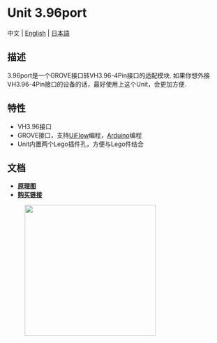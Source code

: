 # Unit 3.96port

中文 | [English](/en/product_documents/units/unit_396port) | [日本語](ja/product_documents/units/unit_396port)

## 描述

3.96port是一个GROVE接口转VH3.96-4Pin接口的适配模块. 如果你想外接VH3.96-4Pin接口的设备的话，最好使用上这个Unit，会更加方便.

## 特性

-  VH3.96接口
-  GROVE接口，支持[UiFlow](http://flow.m5stack.com)编程，[Arduino](http://www.arduino.cc)编程
-  Unit内置两个Lego插件孔，方便与Lego件结合

## 文档

- **[原理图](https://github.com/m5stack/M5-Schematic/blob/master/Units/UNIT_2TO396.pdf)**
- **[购买链接](https://www.aliexpress.com/store/product/M5Stack-Official-3-96-4Pin-Transfer-Module-Grove-Compatible-with-M5GO-FIRE-ESP32-Development-Kit/3226069_32922623759.html?spm=2114.12010612.8148356.28.7924724db93871)**

<figure>
    <img src="assets/img/product_pics/units/M5GO_Unit_3.96.jpg" height="300" width="300">
</figure>
